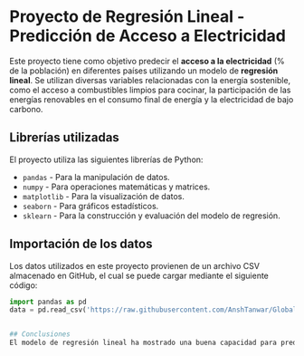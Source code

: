# Proyecto de Regresión Lineal - Predicción de Acceso a Electricidad

Este proyecto tiene como objetivo predecir el **acceso a la electricidad** (% de la población) en diferentes países utilizando un modelo de **regresión lineal**. Se utilizan diversas variables relacionadas con la energía sostenible, como el acceso a combustibles limpios para cocinar, la participación de las energías renovables en el consumo final de energía y la electricidad de bajo carbono.

## Librerías utilizadas

El proyecto utiliza las siguientes librerías de Python:

- `pandas` - Para la manipulación de datos.
- `numpy` - Para operaciones matemáticas y matrices.
- `matplotlib` - Para la visualización de datos.
- `seaborn` - Para gráficos estadísticos.
- `sklearn` - Para la construcción y evaluación del modelo de regresión.

## Importación de los datos

Los datos utilizados en este proyecto provienen de un archivo CSV almacenado en GitHub, el cual se puede cargar mediante el siguiente código:

```python
import pandas as pd
data = pd.read_csv('https://raw.githubusercontent.com/AnshTanwar/Global-Data-on-Sustainable-Energy/refs/heads/main/global-data-on-sustainable-energy%20(1).csv')


## Conclusiones
El modelo de regresión lineal ha mostrado una buena capacidad para predecir el acceso a la electricidad basado en las características seleccionadas. Sin embargo, es posible que otras variables o técnicas de modelado puedan mejorar aún más los resultados.
